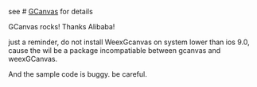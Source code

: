see # [GCanvas](https://alibaba.github.io/GCanvas/) for details


GCanvas rocks! Thanks Alibaba!

just a reminder, do not install WeexGcanvas on system lower than ios 9.0, cause the wil be a package incompatiable between gcanvas and weexGCanvas.

And the sample code is buggy. be careful.
